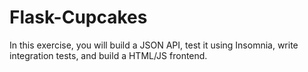 # Flask-Cupcakes
In this exercise, you will build a JSON API, test it using Insomnia, write integration tests, and build a HTML/JS frontend.
